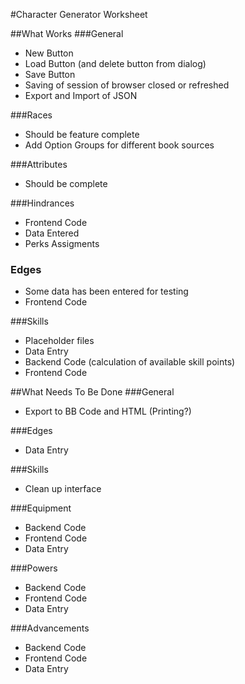 #Character Generator Worksheet

##What Works
###General
* New Button
* Load Button (and delete button from dialog)
* Save Button
* Saving of session of browser closed or refreshed
* Export and Import of JSON

###Races
* Should be feature complete
* Add Option Groups for different book sources

###Attributes
* Should be complete

###Hindrances
* Frontend Code
* Data Entered
* Perks Assigments

### Edges
* Some data has been entered for testing
* Frontend Code

###Skills
* Placeholder files
* Data Entry
* Backend Code (calculation of available skill points)
* Frontend Code

##What Needs To Be Done
###General
* Export to BB Code and HTML (Printing?)

###Edges
* Data Entry

###Skills
* Clean up interface

###Equipment
* Backend Code
* Frontend Code
* Data Entry

###Powers
* Backend Code
* Frontend Code
* Data Entry

###Advancements
* Backend Code
* Frontend Code
* Data Entry